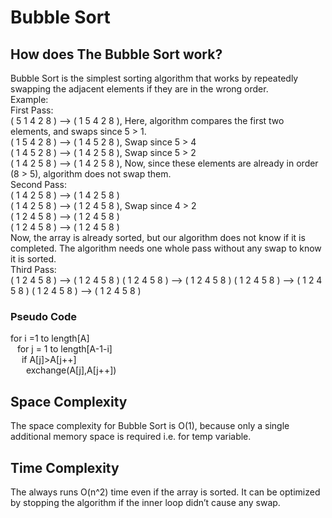  #  Bubble Sort
##  How does The Bubble Sort work?
Bubble Sort is the simplest sorting algorithm that works by repeatedly swapping the adjacent elements if they are in the wrong order. <br/>
Example:  <br/>
First Pass: <br/>
( 5 1 4 2 8 ) –> ( 1 5 4 2 8 ), Here, algorithm compares the first two elements, and swaps since 5 > 1. <br/>
( 1 5 4 2 8 ) –>  ( 1 4 5 2 8 ), Swap since 5 > 4 <br/>
( 1 4 5 2 8 ) –>  ( 1 4 2 5 8 ), Swap since 5 > 2 <br/>
( 1 4 2 5 8 ) –> ( 1 4 2 5 8 ), Now, since these elements are already in order (8 > 5), algorithm does not swap them. <br/>
Second Pass: <br/>
( 1 4 2 5 8 ) –> ( 1 4 2 5 8 ) <br/>
( 1 4 2 5 8 ) –> ( 1 2 4 5 8 ), Swap since 4 > 2 <br/>
( 1 2 4 5 8 ) –> ( 1 2 4 5 8 ) <br/>
( 1 2 4 5 8 ) –>  ( 1 2 4 5 8 ) <br/>
Now, the array is already sorted, but our algorithm does not know if it is completed. The algorithm needs one whole pass without any swap to know it is sorted. <br/>
Third Pass:  <br/>
( 1 2 4 5 8 ) –> ( 1 2 4 5 8 ) 
( 1 2 4 5 8 ) –> ( 1 2 4 5 8 ) 
( 1 2 4 5 8 ) –> ( 1 2 4 5 8 ) 
( 1 2 4 5 8 ) –> ( 1 2 4 5 8 ) 
### Pseudo Code
for i =1 to length[A] <br/>
&ensp;  for j = 1 to length[A-1-i] <br/>
&ensp;&ensp;    if A[j]>A[j++] <br/>
&ensp;&ensp;&ensp;      exchange(A[j],A[j++]) <br/>
##  Space Complexity
The space complexity for Bubble Sort is O(1), because only a single additional memory space is required i.e. for temp variable.
##  Time Complexity
The always runs O(n^2) time even if the array is sorted. It can be optimized by stopping the algorithm if the inner loop didn’t cause any swap. 

